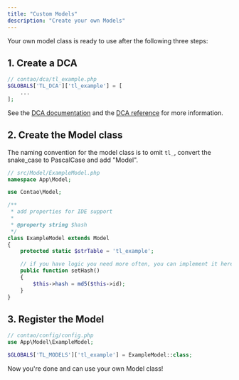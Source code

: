 ```yaml
---
title: "Custom Models"
description: "Create your own Models"
---
```


Your own model class is ready to use after the following three steps:
## 1. Create a DCA

```php
// contao/dca/tl_example.php
$GLOBALS['TL_DCA']['tl_example'] = [
    ...
];
```

See the [DCA documentation](../../dca) and the [DCA reference](../../../reference/dca) for more information.

## 2. Create the Model class
The naming convention for the model class is to omit `tl_`, convert the snake_case to PascalCase and add "Model".

```php
// src/Model/ExampleModel.php
namespace App\Model;

use Contao\Model;

/**
 * add properties for IDE support
 * 
 * @property string $hash
 */
class ExampleModel extends Model
{
    protected static $strTable = 'tl_example';

    // if you have logic you need more often, you can implement it here
    public function setHash()
    {
        $this->hash = md5($this->id);
    }
}
```

## 3. Register the Model
```php
// contao/config/config.php
use App\Model\ExampleModel;

$GLOBALS['TL_MODELS']['tl_example'] = ExampleModel::class;
```

Now you're done and can use your own Model class!
